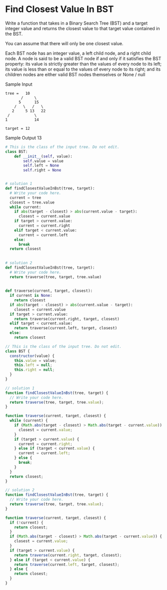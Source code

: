 # Find Closest Value In BST

  Write a function that takes in a Binary Search Tree (BST) and a target integer
  value and returns the closest value to that target value contained in the BST.
  
  You can assume that there will only be one closest value.
  
  Each BST node has an integer value, a
  left child node, and a right child node. A node is
  said to be a valid BST node if and only if it satisfies the BST
  property: its value is strictly greater than the values of every
  node to its left; its value is less than or equal to the values
  of every node to its right; and its children nodes are either valid
  BST nodes themselves or None / null
  
  Sample Input
  ```
  tree =   10
         /     \
        5      15
      /   \   /   \
     2     5 13   22
   /           \
  1            14
  ```
  ```target = 12```
  
  Sample Output
  13
  
```python
# This is the class of the input tree. Do not edit.
class BST:
    def __init__(self, value):
        self.value = value
        self.left = None
        self.right = None


# solution 1
def findClosestValueInBst(tree, target):
  # Write your code here.
  current = tree
  closest = tree.value
  while current:
    if abs(target - closest) > abs(current.value - target):
      closest = current.value
    if target > current.value:
      current = current.right
    elif target < current.value:
      current = current.left
    else:
      break
  return closest
        
        
# solution 2
def findClosestValueInBst(tree, target):
  # Write your code here.
  return traverse(tree, target, tree.value)
    
  
def traverse(current, target, closest):
  if current is None:
    return closest
  if abs(target - closest) > abs(current.value - target):
    closest = current.value
  if target > current.value:
    return traverse(current.right, target, closest)
  elif target < current.value:
    return traverse(current.left, target, closest)
  else:
    return closest
```
```javascript
// This is the class of the input tree. Do not edit.
class BST {
  constructor(value) {
    this.value = value;
    this.left = null;
    this.right = null;
  }
}

// solution 1
function findClosestValueInBst(tree, target) {
  // Write your code here.
  return traverse(tree, target, tree.value);
}

function traverse(current, target, closest) {
  while (current) {
    if (Math.abs(target - closest) > Math.abs(target - current.value)) {
      closest = current.value;
    }
    if (target > current.value) {
      current = current.right;
    } else if (target < current.value) {
      current = current.left;
    } else {
      break;
    }
  }
  return closest;
}

// solution 2
function findClosestValueInBst(tree, target) {
  // Write your code here.
  return traverse(tree, target, tree.value);
}

function traverse(current, target, closest) {
  if (!current) {
    return closest;
  }
  if (Math.abs(target - closest) > Math.abs(target - current.value)) {
    closest = current.value;
  }
  if (target > current.value) {
    return traverse(current.right, target, closest);
  } else if (target < current.value) {
    return traverse(current.left, target, closest);
  } else {
    return closest;
  }
}
```
